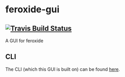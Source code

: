 # feroxide-gui
## [![Travis Build Status][travis-badge]][travis-page]
A GUI for feroxide

## CLI
The CLI (which this GUI is built on) can be found [here](https://github.com/feroxide/feroxide).

[travis-page]: https://travis-ci.org/feroxide/feroxide-gui
[travis-badge]: https://travis-ci.org/feroxide/feroxide-gui.svg?branch=master
